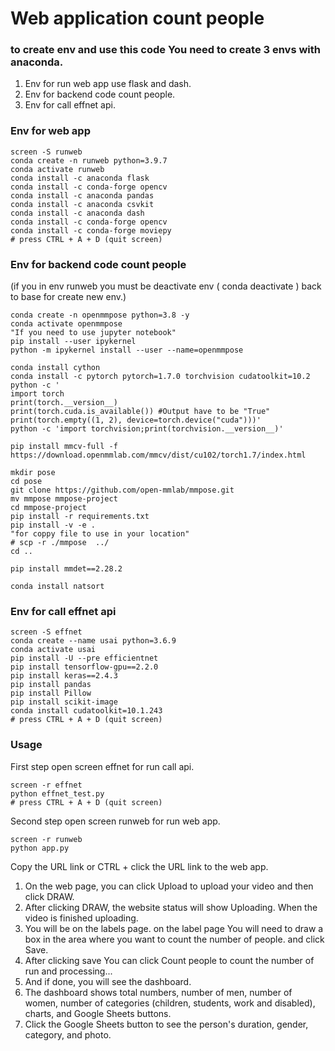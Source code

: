 # Web application count people
### to create env and use this code You need to create 3 envs with anaconda. 
1. Env for run web app use flask and dash.
2. Env for backend code count people.
3. Env for call effnet api.

### Env for web app
```
screen -S runweb
conda create -n runweb python=3.9.7
conda activate runweb
conda install -c anaconda flask
conda install -c conda-forge opencv
conda install -c anaconda pandas
conda install -c anaconda csvkit
conda install -c anaconda dash
conda install -c conda-forge opencv
conda install -c conda-forge moviepy
# press CTRL + A + D (quit screen)
```
### Env for backend code count people
(if you in env runweb you must be deactivate env ( conda deactivate ) back to base for create new env.)
```
conda create -n openmmpose python=3.8 -y
conda activate openmmpose
"If you need to use jupyter notebook"
pip install --user ipykernel
python -m ipykernel install --user --name=openmmpose

conda install cython
conda install -c pytorch pytorch=1.7.0 torchvision cudatoolkit=10.2
python -c '
import torch
print(torch.__version__)
print(torch.cuda.is_available()) #Output have to be "True"
print(torch.empty((1, 2), device=torch.device("cuda")))'
python -c 'import torchvision;print(torchvision.__version__)'

pip install mmcv-full -f https://download.openmmlab.com/mmcv/dist/cu102/torch1.7/index.html

mkdir pose
cd pose
git clone https://github.com/open-mmlab/mmpose.git
mv mmpose mmpose-project 
cd mmpose-project
pip install -r requirements.txt
pip install -v -e .
"for coppy file to use in your location"
# scp -r ./mmpose  ../
cd ..

pip install mmdet==2.28.2

conda install natsort
```
### Env for call effnet api
```
screen -S effnet
conda create --name usai python=3.6.9
conda activate usai
pip install -U --pre efficientnet
pip install tensorflow-gpu==2.2.0
pip install keras==2.4.3
pip install pandas
pip install Pillow
pip install scikit-image
conda install cudatoolkit=10.1.243
# press CTRL + A + D (quit screen)
```
### Usage
First step open screen effnet for run call api.
```
screen -r effnet
python effnet_test.py
# press CTRL + A + D (quit screen)
```
Second step open screen runweb for run web app.
```
screen -r runweb
python app.py
```
Copy the URL link or CTRL + click the URL link to the web app.
1. On the web page, you can click Upload to upload your video and then click DRAW.
2. After clicking DRAW, the website status will show Uploading. When the video is finished uploading.
3. You will be on the labels page. on the label page You will need to draw a box in the area where you want to count the number of people. and click Save.
4. After clicking save You can click Count people to count the number of run and processing...
5. And if done, you will see the dashboard.
6. The dashboard shows total numbers, number of men, number of women, number of categories (children, students, work and disabled), charts, and Google Sheets buttons.
7. Click the Google Sheets button to see the person's duration, gender, category, and photo.


